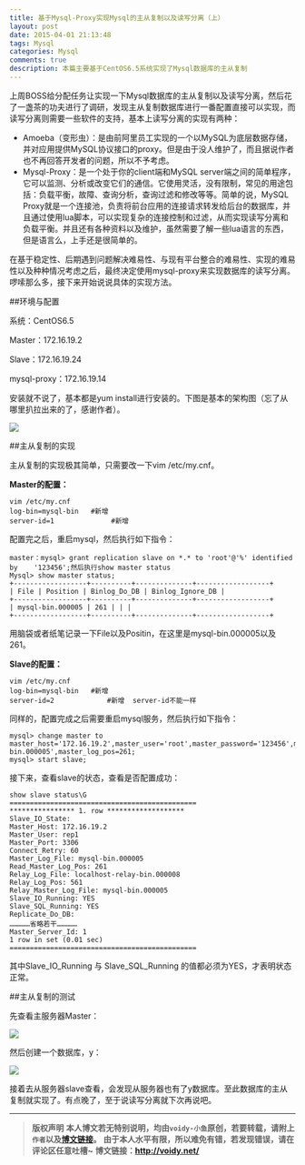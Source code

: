 ```yaml
---
title: 基于Mysql-Proxy实现Mysql的主从复制以及读写分离（上）
layout: post
date: 2015-04-01 21:13:48
tags: Mysql
categories: Mysql
comments: true
description: 本篇主要基于CentOS6.5系统实现了Mysql数据库的主从复制
---
```


上周BOSS给分配任务让实现一下Mysql数据库的主从复制以及读写分离，然后花了一盏茶的功夫进行了调研，发现主从复制数据库进行一番配置直接可以实现，而读写分离则需要一些软件的支持，基本上读写分离的实现有两种：

 * Amoeba（变形虫）：是由前阿里员工实现的一个以MySQL为底层数据存储，并对应用提供MySQL协议接口的proxy。但是由于没人维护了，而且据说作者也不再回答开发者的问题，所以不予考虑。
 * Mysql-Proxy：是一个处于你的client端和MySQL server端之间的简单程序，它可以监测、分析或改变它们的通信。它使用灵活，没有限制，常见的用途包括：负载平衡，故障、查询分析，查询过滤和修改等等。简单的说，MySQL Proxy就是一个连接池，负责将前台应用的连接请求转发给后台的数据库，并且通过使用lua脚本，可以实现复杂的连接控制和过滤，从而实现读写分离和负载平衡。并且还有各种资料以及维护，虽然需要了解一些lua语言的东西，但是语言么，上手还是很简单的。

在基于稳定性、后期遇到问题解决难易性、与现有平台整合的难易性、实现的难易性以及种种情况考虑之后，最终决定使用mysql-proxy来实现数据库的读写分离。啰嗦那么多，接下来开始说说具体的实现方法。

##环境与配置

系统：CentOS6.5

Master：172.16.19.2

Slave：172.16.19.24

mysql-proxy：172.16.19.14

安装就不说了，基本都是yum install进行安装的。下图是基本的架构图（忘了从哪里扒拉出来的了，感谢作者）。

![](http://images.cnitblog.com/blog2015/666211/201504/012242548427461.jpg)

##主从复制的实现

主从复制的实现极其简单，只需要改一下vim /etc/my.cnf。

**Master的配置：**

	vim /etc/my.cnf
	log-bin=mysql-bin   #新增
	server-id=1              #新增

配置完之后，重启mysql，然后执行如下指令：

	master：mysql> grant replication slave on *.* to 'root'@'%' identified by 	'123456';然后执行show master status
	Mysql> show master status;
	+------------------+----------+--------------+------------------+
	| File | Position | Binlog_Do_DB | Binlog_Ignore_DB |
	+------------------+----------+--------------+------------------+
	| mysql-bin.000005 | 261 | | |
	+------------------+----------+--------------+------------------+

用脑袋或者纸笔记录一下File以及Positin，在这里是mysql-bin.000005以及261。

**Slave的配置：**

	vim /etc/my.cnf
	log-bin=mysql-bin   #新增
	server-id=2             #新增  server-id不能一样

同样的，配置完成之后需要重启mysql服务，然后执行如下指令：

	mysql> change master to master_host='172.16.19.2',master_user='root',master_password='123456',master_log_file='mysql-bin.000005',master_log_pos=261;
	mysql> start slave;

接下来，查看slave的状态，查看是否配置成功：


	show slave status\G
	==============================================
	**************** 1. row *******************
	Slave_IO_State:
	Master_Host: 172.16.19.2
	Master_User: rep1
	Master_Port: 3306
	Connect_Retry: 60
	Master_Log_File: mysql-bin.000005
	Read_Master_Log_Pos: 261
	Relay_Log_File: localhost-relay-bin.000008
	Relay_Log_Pos: 561
	Relay_Master_Log_File: mysql-bin.000005
	Slave_IO_Running: YES
	Slave_SQL_Running: YES
	Replicate_Do_DB:
	……………省略若干……………
	Master_Server_Id: 1
	1 row in set (0.01 sec)
	==============================================


其中Slave_IO_Running 与 Slave_SQL_Running 的值都必须为YES，才表明状态正常。

##主从复制的测试

先查看主服务器Master：

![](http://images.cnitblog.com/blog2015/666211/201504/012315121238879.png)

然后创建一个数据库，y：

![](http://images.cnitblog.com/blog2015/666211/201504/012317358269643.png)

接着去从服务器slave查看，会发现从服务器也有了y数据库。至此数据库的主从复制就实现了。有点晚了，至于说读写分离就下次再说吧。



---
> **版权声明**
> **本人博文若无特别说明，均由`voidy-小鱼`原创，若要转载，请附上`作者`以及[博文链接](http://voidy.net)。**
> **由于本人水平有限，所以难免有错，若发现错误，请在评论区任意吐槽~**
> **博文链接：<http://voidy.net/>**